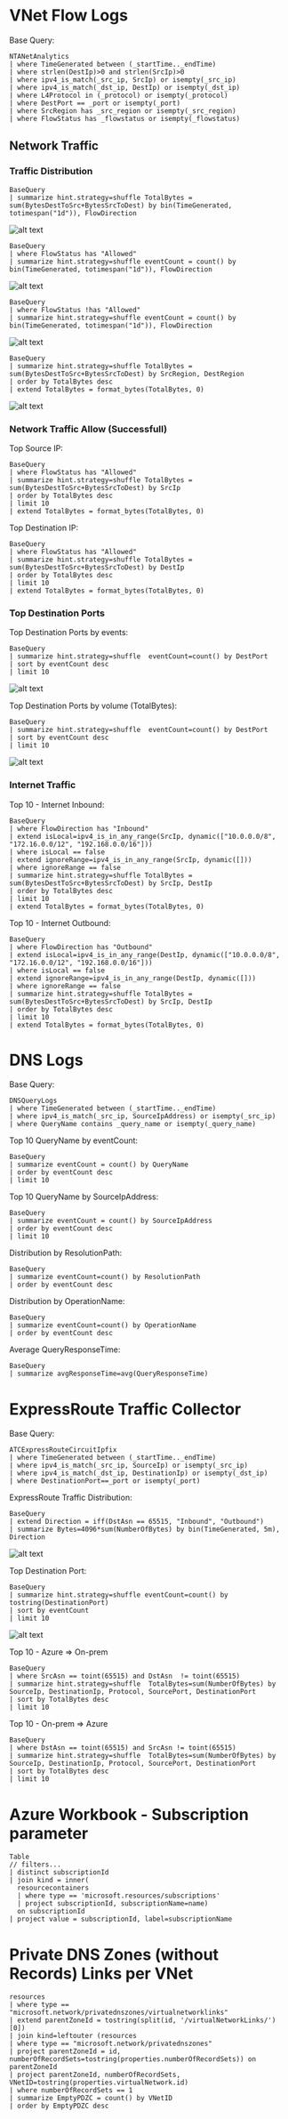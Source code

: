 # VNet Flow Logs

Base Query:

```kql
NTANetAnalytics
| where TimeGenerated between (_startTime.._endTime)
| where strlen(DestIp)>0 and strlen(SrcIp)>0
| where ipv4_is_match(_src_ip, SrcIp) or isempty(_src_ip)
| where ipv4_is_match(_dst_ip, DestIp) or isempty(_dst_ip)
| where L4Protocol in (_protocol) or isempty(_protocol)
| where DestPort == _port or isempty(_port)
| where SrcRegion has _src_region or isempty(_src_region)
| where FlowStatus has _flowstatus or isempty(_flowstatus)
```


## Network Traffic 

### Traffic Distribution

```
BaseQuery
| summarize hint.strategy=shuffle TotalBytes = sum(BytesDestToSrc+BytesSrcToDest) by bin(TimeGenerated, totimespan("1d")), FlowDirection
```

![alt text](image.png)

```
BaseQuery
| where FlowStatus has "Allowed"
| summarize hint.strategy=shuffle eventCount = count() by bin(TimeGenerated, totimespan("1d")), FlowDirection
```

![alt text](image-1.png)

```
BaseQuery
| where FlowStatus !has "Allowed"
| summarize hint.strategy=shuffle eventCount = count() by bin(TimeGenerated, totimespan("1d")), FlowDirection
```

![alt text](image-2.png)

```
BaseQuery
| summarize hint.strategy=shuffle TotalBytes = sum(BytesDestToSrc+BytesSrcToDest) by SrcRegion, DestRegion
| order by TotalBytes desc 
| extend TotalBytes = format_bytes(TotalBytes, 0)
```

![alt text](image-3.png)

### Network Traffic Allow (Successfull)

Top Source IP:
```
BaseQuery
| where FlowStatus has "Allowed"
| summarize hint.strategy=shuffle TotalBytes = sum(BytesDestToSrc+BytesSrcToDest) by SrcIp
| order by TotalBytes desc 
| limit 10
| extend TotalBytes = format_bytes(TotalBytes, 0)

```

Top Destination IP:
```
BaseQuery
| where FlowStatus has "Allowed"
| summarize hint.strategy=shuffle TotalBytes = sum(BytesDestToSrc+BytesSrcToDest) by DestIp
| order by TotalBytes desc 
| limit 10
| extend TotalBytes = format_bytes(TotalBytes, 0)
```

### Top Destination Ports

Top Destination Ports by events:

```
BaseQuery
| summarize hint.strategy=shuffle  eventCount=count() by DestPort
| sort by eventCount desc 
| limit 10
```

![alt text](image-4.png)

Top Destination Ports by volume (TotalBytes):

```
BaseQuery
| summarize hint.strategy=shuffle  eventCount=count() by DestPort
| sort by eventCount desc 
| limit 10
```

![alt text](image-5.png)

### Internet Traffic

Top 10 - Internet Inbound:

```
BaseQuery
| where FlowDirection has "Inbound"
| extend isLocal=ipv4_is_in_any_range(SrcIp, dynamic(["10.0.0.0/8", "172.16.0.0/12", "192.168.0.0/16"]))
| where isLocal == false
| extend ignoreRange=ipv4_is_in_any_range(SrcIp, dynamic([]))
| where ignoreRange == false
| summarize hint.strategy=shuffle TotalBytes = sum(BytesDestToSrc+BytesSrcToDest) by SrcIp, DestIp
| order by TotalBytes desc 
| limit 10
| extend TotalBytes = format_bytes(TotalBytes, 0)
```

Top 10 - Internet Outbound:

```
BaseQuery
| where FlowDirection has "Outbound"
| extend isLocal=ipv4_is_in_any_range(DestIp, dynamic(["10.0.0.0/8", "172.16.0.0/12", "192.168.0.0/16"]))
| where isLocal == false
| extend ignoreRange=ipv4_is_in_any_range(DestIp, dynamic([]))
| where ignoreRange == false
| summarize hint.strategy=shuffle TotalBytes = sum(BytesDestToSrc+BytesSrcToDest) by SrcIp, DestIp
| order by TotalBytes desc 
| limit 10
| extend TotalBytes = format_bytes(TotalBytes, 0)
```

# DNS Logs

Base Query:
```kql
DNSQueryLogs
| where TimeGenerated between (_startTime.._endTime)
| where ipv4_is_match(_src_ip, SourceIpAddress) or isempty(_src_ip)
| where QueryName contains _query_name or isempty(_query_name)
```

Top 10 QueryName by eventCount:
```kql
BaseQuery
| summarize eventCount = count() by QueryName
| order by eventCount desc 
| limit 10
```

Top 10 QueryName by SourceIpAddress:
```kql
BaseQuery
| summarize eventCount = count() by SourceIpAddress
| order by eventCount desc 
| limit 10
```

Distribution by ResolutionPath:
```kql
BaseQuery
| summarize eventCount=count() by ResolutionPath
| order by eventCount desc
```

Distribution by OperationName:
```kql
BaseQuery
| summarize eventCount=count() by OperationName
| order by eventCount desc
```

Average QueryResponseTime:
```kql
BaseQuery
| summarize avgResponseTime=avg(QueryResponseTime)
```

# ExpressRoute Traffic Collector

Base Query:
```kql
ATCExpressRouteCircuitIpfix
| where TimeGenerated between (_startTime.._endTime)
| where ipv4_is_match(_src_ip, SourceIp) or isempty(_src_ip)
| where ipv4_is_match(_dst_ip, DestinationIp) or isempty(_dst_ip)
| where DestinationPort==_port or isempty(_port)
```

ExpressRoute Traffic Distribution:

```kql
BaseQuery
| extend Direction = iff(DstAsn == 65515, "Inbound", "Outbound")
| summarize Bytes=4096*sum(NumberOfBytes) by bin(TimeGenerated, 5m), Direction
```
![alt text](image-6.png)

Top Destination Port:

```kql
BaseQuery
| summarize hint.strategy=shuffle eventCount=count() by tostring(DestinationPort)
| sort by eventCount
| limit 10
```

![alt text](image-7.png)

Top 10 - Azure => On-prem
```kql
BaseQuery
| where SrcAsn == toint(65515) and DstAsn  != toint(65515)
| summarize hint.strategy=shuffle  TotalBytes=sum(NumberOfBytes) by SourceIp, DestinationIp, Protocol, SourcePort, DestinationPort
| sort by TotalBytes desc
| limit 10
```

Top 10 - On-prem => Azure
```kql
BaseQuery
| where DstAsn == toint(65515) and SrcAsn != toint(65515)
| summarize hint.strategy=shuffle  TotalBytes=sum(NumberOfBytes) by SourceIp, DestinationIp, Protocol, SourcePort, DestinationPort
| sort by TotalBytes desc
| limit 10
```
# Azure Workbook - Subscription parameter

```kql
Table
// filters...
| distinct subscriptionId
| join kind = inner(
  resourcecontainers
  | where type == 'microsoft.resources/subscriptions'
  | project subscriptionId, subscriptionName=name)
  on subscriptionId
| project value = subscriptionId, label=subscriptionName
```
# Private DNS Zones (without Records) Links per VNet

```kql
resources
| where type == "microsoft.network/privatednszones/virtualnetworklinks"
| extend parentZoneId = tostring(split(id, '/virtualNetworkLinks/')[0])
| join kind=leftouter (resources
| where type == "microsoft.network/privatednszones"
| project parentZoneId = id, numberOfRecordSets=tostring(properties.numberOfRecordSets)) on parentZoneId
| project parentZoneId, numberOfRecordSets, VNetID=tostring(properties.virtualNetwork.id)
| where numberOfRecordSets == 1
| summarize EmptyPDZC = count() by VNetID
| order by EmptyPDZC desc
```
